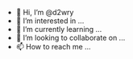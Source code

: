 - 👋 Hi, I’m @d2wry
- 👀 I’m interested in ...
- 🌱 I’m currently learning ...
- 💞️ I’m looking to collaborate on ...
- 📫 How to reach me ...

<!---
d2wry/d2wry is a ✨ special ✨ repository because its `README.md` (this file) appears on your GitHub profile.
You can click the Preview link to take a look at your changes.
--->
